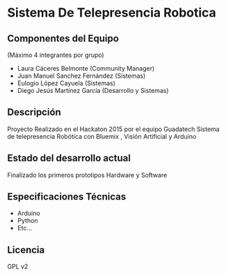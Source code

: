 
Sistema De Telepresencia Robotica
=================================

Componentes del Equipo
---------------------

(Máximo 4 integrantes por grupo)

+ Laura Cáceres Belmonte (Community Manager)
+ Juan Manuel Sanchez Fernández (Sistemas)
+ Eulogio López Cayuela (Sistemas)
+ Diego Jesús Martínez García (Desarrollo y Sistemas) 

Descripción
-------------
Proyecto Realizado en el Hackaton 2015 por el equipo Guadatech
Sistema de telepresencia Robótica con Bluemix , Visión Artificial y Arduino


Estado del desarrollo actual
----------------------------
Finalizado los primeros prototipos Hardware y Software

Especificaciones Técnicas
--------------------------
+ Arduino
+ Python
+ Etc...

Licencia
---------
GPL v2